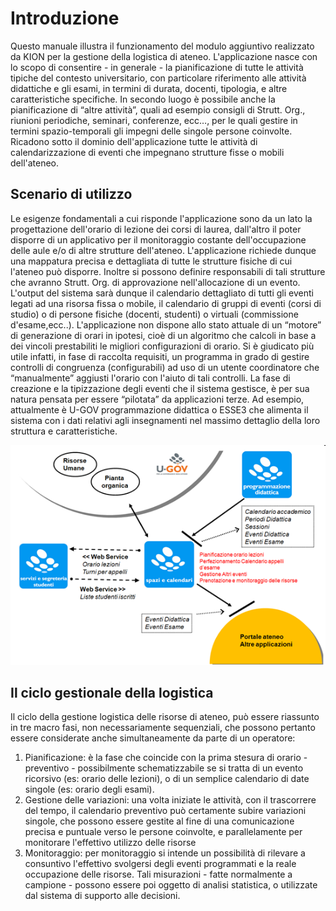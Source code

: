 ﻿
# Introduzione

Questo manuale illustra il funzionamento del modulo aggiuntivo realizzato da KION per la  gestione della logistica di ateneo. L'applicazione nasce con lo scopo di consentire - in generale - la pianificazione di tutte le attività tipiche del contesto universitario, con particolare riferimento alle attività didattiche e gli esami, in termini di durata, docenti, tipologia, e altre caratteristiche specifiche. In secondo luogo è possibile anche la pianificazione di “altre attività”, quali ad esempio consigli di Strutt. Org., riunioni periodiche, seminari, conferenze, ecc…, per le quali gestire in termini spazio-temporali gli impegni delle singole persone coinvolte.  Ricadono sotto il dominio dell'applicazione tutte le attività di calendarizzazione di eventi che impegnano strutture fisse o mobili dell'ateneo. 

## Scenario di utilizzo
Le esigenze fondamentali a cui risponde l'applicazione sono da un lato la progettazione dell'orario di lezione dei corsi di laurea, dall'altro il poter disporre di un applicativo per il monitoraggio costante dell'occupazione delle aule e/o di altre strutture dell'ateneo. L'applicazione richiede dunque una mappatura precisa e dettagliata di tutte le strutture fisiche di cui l'ateneo può disporre. Inoltre si possono definire responsabili di tali strutture che avranno Strutt. Org. di approvazione nell'allocazione di un evento. L'output del sistema sarà dunque il calendario dettagliato di tutti gli eventi legati ad una risorsa fissa o mobile, il calendario di gruppi di eventi (corsi di studio) o di persone fisiche (docenti, studenti) o virtuali (commissione d'esame,ecc..). 
L'applicazione non dispone allo stato attuale di un “motore” di generazione di orari in ipotesi, cioè di un algoritmo che calcoli in base a dei vincoli prestabiliti le migliori configurazioni di orario. Si è giudicato più utile infatti, in fase di raccolta requisiti, un programma in grado di gestire controlli di congruenza (configurabili) ad uso di un utente coordinatore che “manualmente” aggiusti l'orario con l'aiuto di tali controlli.
La fase di creazione e la tipizzazione degli eventi che il sistema gestisce, è per sua natura pensata per essere “pilotata” da applicazioni terze. Ad esempio, attualmente è U-GOV programmazione didattica o ESSE3 che alimenta il sistema con i dati relativi agli insegnamenti nel massimo dettaglio della loro struttura e caratteristiche. 

![](uploads/images/up_manual_26022010_155341.png)

## Il ciclo gestionale della logistica 
Il ciclo della gestione logistica delle risorse di ateneo, può essere riassunto in tre macro fasi, non necessariamente sequenziali, che possono pertanto essere considerate  anche simultaneamente da parte di un operatore:

1.  Pianificazione: è la fase che coincide con la prima stesura di orario  - preventivo - possibilmente schematizzabile se si tratta di un evento ricorsivo (es: orario delle lezioni), o di un semplice calendario di date singole  (es: orario degli esami).
2.  Gestione delle variazioni: una volta iniziate le attività, con il trascorrere del tempo, il calendario preventivo può certamente subire variazioni singole, che possono essere gestite al fine di una comunicazione precisa e puntuale verso le persone coinvolte, e parallelamente per monitorare l'effettivo utilizzo delle risorse
3.  Monitoraggio: per monitoraggio si intende un possibilità di rilevare a consuntivo l'effettivo svolgersi degli  eventi programmati e  la reale occupazione delle risorse. Tali misurazioni - fatte normalmente a campione - possono essere poi oggetto di analisi statistica, o utilizzate dal sistema di supporto alle decisioni.

 
